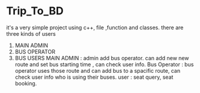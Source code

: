 # Trip_To_BD
it's a very simple project using c++, file ,function and classes. there are three kinds of users

  1. MAIN ADMIN
  2. BUS OPERATOR
  3. BUS USERS
MAIN ADMIN : admin add bus operator. can add new new route and set bus starting time , can check user info. Bus Operator : bus operator uses those route and can add bus to a spacific route, can check user info who is using their buses. user : seat query, seat booking.
